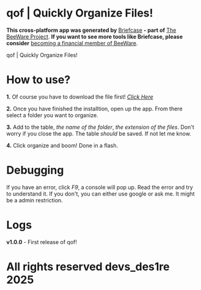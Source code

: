 qof | Quickly Organize Files!
===

**This cross-platform app was generated by** [Briefcase](https://briefcase.readthedocs.io/) **- part of**
[The BeeWare Project](https://beeware.org/). **If you want to see more tools like Briefcase, please
consider** [becoming a financial member of BeeWare](https://beeware.org/contributing/membership).

qof | Quickly Organize Files!

How to use?
===
**1.** Of course you have to download the file first! *[Click Here](https://github.com/devs-des1re/qof/releases/tag/v1.0.0/qof.v1.0.0.msi/)*

**2.** Once you have finished the installtion, open up the app. From there select a folder you want to organize.

**3.** Add to the table, *the name of the folder*, *the extension of the files*. Don't worry if you close the app. The table *should* be saved. If not let me know.

**4.** Click organize and boom! Done in a flash.

Debugging
===
If you have an error, click *F9*, a console will pop up. Read the error and try to understand it. If you don't, you can either use google or ask me. It might be a admin restriction.

Logs
===

**v1.0.0** - First release of qof!

All rights reserved devs_des1re 2025
===




